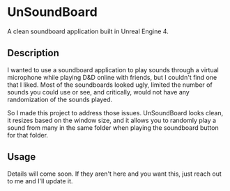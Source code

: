 # UnSoundBoard
A clean soundboard application built in Unreal Engine 4.

## Description

I wanted to use a soundboard application to play sounds through a virtual microphone while playing D&D online with friends, but I couldn't find one that I liked. Most of the soundboards looked ugly, limited the number of sounds you could use or see, and critically, would not have any randomization of the sounds played.

So I made this project to address those issues. UnSoundBoard looks clean, it resizes based on the window size, and it allows you to randomly play a sound from many in the same folder when playing the soundboard button for that folder.

## Usage

Details will come soon. If they aren't here and you want this, just reach out to me and I'll update it.
